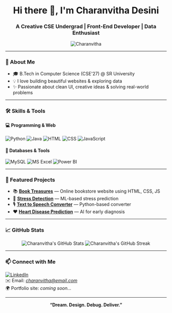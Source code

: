 <h1 align="center">Hi there 👋, I'm Charanvitha Desini</h1>
<h3 align="center">A Creative CSE Undergrad | Front-End Developer | Data Enthusiast</h3>

<p align="center">
  <img src="https://komarev.com/ghpvc/?username=Charanvitha&label=Profile%20views&color=0e75b6&style=flat" alt="Charanvitha" />
</p>

---

### 💫 About Me

- 🎓 B.Tech in Computer Science (CSE'27) @ SR University  
- 💡 I love building beautiful websites & exploring data   
- ✨ Passionate about clean UI, creative ideas & solving real-world problems

---

### 🛠️ Skills & Tools

#### 💻 Programming & Web
![Python](https://img.shields.io/badge/Python-3776AB?style=for-the-badge&logo=python&logoColor=white)
![Java](https://img.shields.io/badge/Java-007396?style=for-the-badge&logo=java&logoColor=white)
![HTML](https://img.shields.io/badge/HTML5-e34c26?style=for-the-badge&logo=html5&logoColor=white)
![CSS](https://img.shields.io/badge/CSS3-264de4?style=for-the-badge&logo=css3&logoColor=white)
![JavaScript](https://img.shields.io/badge/JavaScript-f0db4f?style=for-the-badge&logo=javascript&logoColor=black)

#### 🧠 Databases & Tools
![MySQL](https://img.shields.io/badge/MySQL-00758f?style=for-the-badge&logo=mysql&logoColor=white)
![MS Excel](https://img.shields.io/badge/Microsoft%20Excel-217346?style=for-the-badge&logo=microsoft-excel&logoColor=white)
![Power BI](https://img.shields.io/badge/PowerBI-F2C811?style=for-the-badge&logo=powerbi&logoColor=black)

---

### 📌 Featured Projects

- 📚 [**Book Treasures**](https://charanvitha.github.io/Bookstore/) — Online bookstore website using HTML, CSS, JS  
- 🧠 [**Stress Detection**](https://github.com/Charanvitha/Stress_Detection) — ML-based stress prediction  
- 🎙️ [**Text to Speech Converter**](https://github.com/Charanvitha/Text_to_SpeechConverter) — Python-based converter  
- ❤️ [**Heart Disease Prediction**](https://github.com/Charanvitha/Heart_disease.prediction) — AI for early diagnosis

---

### 📈 GitHub Stats

<p align="center">
  <img src="https://github-readme-stats.vercel.app/api?username=Charanvitha&show_icons=true&theme=tokyonight" alt="Charanvitha's GitHub Stats" />
  <img src="https://github-readme-streak-stats.herokuapp.com/?user=Charanvitha&theme=tokyonight" alt="Charanvitha's GitHub Streak" />
</p>

---

### 📫 Connect with Me

[![LinkedIn](https://img.shields.io/badge/-LinkedIn-0077B5?style=flat&logo=linkedin&logoColor=white)](https://www.linkedin.com/)  
✉️ Email: *charanvitha@email.com*  
🌍 Portfolio site: *coming soon...*

---

<p align="center"><b>“Dream. Design. Debug. Deliver.”</b></p>
